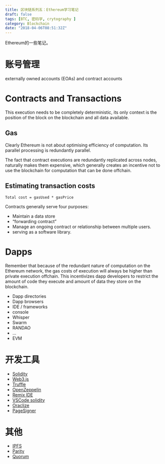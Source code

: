 ```yaml
---
title: 区块链系列五：Ethereum学习笔记
draft: false
tags: [BTC, 密码学, crytography ]
category: Blockchain
date: "2018-04-06T08:51:32Z"
---
```


Ethereum的一些笔记。

<!-- more -->


# 账号管理
externally owned accounts (EOAs) and contract accounts

# Contracts and Transactions
This execution needs to be completely deterministic, its only context is the position of the block on the blockchain and all data available. 

## Gas
Clearly Ethereum is not about optimising efficiency of computation. Its parallel processing is redundantly parallel.

The fact that contract executions are redundantly replicated across nodes, naturally makes them expensive, which generally creates an incentive not to use the blockchain for computation that can be done offchain.

## Estimating transaction costs 
`Total cost = gasUsed * gasPrice`

Contracts generally serve four purposes:
* Maintain a data store
* “forwarding contract”
* Manage an ongoing contract or relationship between multiple users.
* serving as a software library.

# Dapps
Remember that because of the redundant nature of computation on the Ethereum network, the gas costs of execution will always be higher than private execution offchain. This incentivizes dapp developers to restrict the amount of code they execute and amount of data they store on the blockchain.

* Dapp directories
* Dapp browsers
* IDE / frameworks
* console
* Whisper
* Swarm
* RANDAO
* ...
* EVM

# 开发工具
* [Solidity](https://solidity.readthedocs.io/)
* [Web3.js](https://github.com/ethereum/web3.js/)
* [Truffle](https://github.com/trufflesuite/truffle)
* [OpenZeppelin](https://github.com/OpenZeppelin/zeppelin-solidity)
* [Remix IDE](https://remix.readthedocs.io/en/latest/)
* [VSCode solidity](https://github.com/juanfranblanco/vscode-solidity)
* [Oraclize](http://www.oraclize.it/)
* [PageSigner](https://tlsnotary.org/pagesigner.html)

# 其他
* [IPFS](https://ipfs.io/)
* [Parity](https://github.com/paritytech/parity)
* [Quorum](https://github.com/jpmorganchase/quorum)